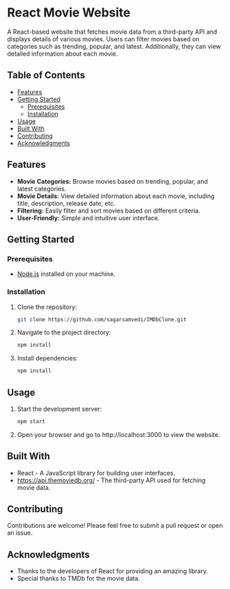 # React Movie Website

A React-based website that fetches movie data from a third-party API and displays details of various movies. Users can filter movies based on categories such as trending, popular, and latest. Additionally, they can view detailed information about each movie.

## Table of Contents

- [Features](#features)
- [Getting Started](#getting-started)
  - [Prerequisites](#prerequisites)
  - [Installation](#installation)
- [Usage](#usage)
- [Built With](#built-with)
- [Contributing](#contributing)
- [Acknowledgments](#acknowledgments)

## Features

- **Movie Categories:** Browse movies based on trending, popular, and latest categories.
- **Movie Details:** View detailed information about each movie, including title, description, release date, etc.
- **Filtering:** Easily filter and sort movies based on different criteria.
- **User-Friendly:** Simple and intuitive user interface.

## Getting Started

### Prerequisites

- [Node.js](https://nodejs.org/) installed on your machine.

### Installation

1. Clone the repository:

   ```bash
   git clone https://github.com/sagarsamvedi/IMDbClone.git
   ```
2. Navigate to the project directory:
   ```bash
   npm install
   ```
3. Install dependencies:

   ```bash
   npm install
   ```
## Usage
   
1.  Start the development server:

    ```bash
    npm start
    ```
2. Open your browser and go to http://localhost:3000 to view the website.

## Built With

- React - A JavaScript library for building user interfaces.
- https://api.themoviedb.org/ - The third-party API used for fetching movie data.

## Contributing

Contributions are welcome! Please feel free to submit a pull request or open an issue.

## Acknowledgments

- Thanks to the developers of React for providing an amazing library.
- Special thanks to TMDb for the movie data.
